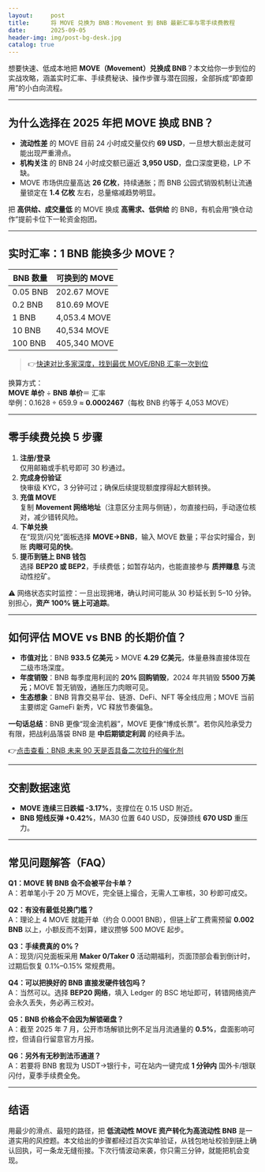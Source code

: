 ```yaml
---
layout:     post
title:      将 MOVE 兑换为 BNB：Movement 到 BNB 最新汇率与零手续费教程
date:       2025-09-05
header-img: img/post-bg-desk.jpg
catalog: true
---
```


想要快速、低成本地把 **MOVE（Movement）兑换成 BNB**？本文给你一步到位的实战攻略，涵盖实时汇率、手续费秘诀、操作步骤与潜在回报，全部拆成“即查即用”的小白向流程。

---

## 为什么选择在 2025 年把 MOVE 换成 BNB？

- **流动性差** 的 MOVE 目前 24 小时成交量仅约 **69 USD**，一旦想大额出走就可能出现严重滑点。  
- **机构关注** 的 BNB 24 小时成交额已逼近 **3,950 USD**，盘口深度更稳，LP 不缺。  
- MOVE 市场供应量高达 **26 亿枚**，持续通胀；而 BNB 公园式销毁机制让流通量锁定在 **1.4 亿枚** 左右，总量缩减趋势明显。

把 **高供给、成交量低** 的 MOVE 换成 **高需求、低供给** 的 BNB，有机会用“换仓动作”提前卡位下一轮资金抱团。

---

## 实时汇率：1 BNB 能换多少 MOVE？

| BNB 数量 | 可换到的 MOVE |
|----------|---------------|
| 0.05 BNB | 202.67 MOVE   |
| 0.2 BNB  | 810.69 MOVE   |
| 1 BNB    | 4,053.4 MOVE  |
| 10 BNB   | 40,534 MOVE   |
| 100 BNB  | 405,340 MOVE  |

> 👉[快速对比多家深度，找到最优 MOVE/BNB 汇率一次到位](https://okxdog.com/)

换算方式：  
**MOVE 单价** ÷ **BNB 单价**＝ 汇率  
举例：0.1628 ÷ 659.9 ≈ **0.0002467**（每枚 BNB 约等于 4,053 MOVE）

---

## 零手续费兑换 5 步骤

1. **注册/登录**  
   仅用邮箱或手机号即可 30 秒通过。
2. **完成身份验证**  
   快审级 KYC，3 分钟可过；确保后续提现额度撑得起大额转换。
3. **充值 MOVE**  
   复制 **Movement 网络地址**（注意区分主网与侧链），勿直接扫码，手动逐位核对，减少错转风险。
4. **下单兑换**  
   在“现货/闪兑”面板选择 **MOVE→BNB**，输入 MOVE 数量；平台实时撮合，到账 **肉眼可见的快**。
5. **提币到链上 BNB 钱包**  
   选择 **BEP20 或 BEP2**，手续费低；如暂存站内，也能直接参与 **质押赚息** 与流动性挖矿。

⚠️ 网络状态实时监控：一旦出现拥堵，确认时间可能从 30 秒延长到 5–10 分钟。别担心，**资产 100% 链上可追踪**。

---

## 如何评估 MOVE vs BNB 的长期价值？

- **市值对比**：BNB **933.5 亿美元** > MOVE **4.29 亿美元**，体量悬殊直接体现在二级市场深度。
- **年度销毁**：BNB 每季度用利润的 **20% 回购销毁**，2024 年共销毁 **5500 万美元**；MOVE 暂无销毁，通胀压力肉眼可见。
- **生态想象**：BNB 背靠交易平台、链游、DeFi、NFT 等全线应用；MOVE 当前主要绑定 GameFi 新秀，VC 释放节奏偏急。

**一句话总结**：BNB 更像“现金流机器”，MOVE 更像“博成长票”。若你风险承受力有限，把战利品落袋 BNB 是 **中后期锁定利润** 的经典手法。

👉[点击查看：BNB 未来 90 天是否具备二次拉升的催化剂](https://okxdog.com/)

---

## 交割数据速览

- **MOVE 连续三日跌幅 -3.17%**，支撑位在 0.15 USD 附近。  
- **BNB 短线反弹 +0.42%**，MA30 位置 640 USD，反弹颈线 **670 USD** 重压力。

---

## 常见问题解答（FAQ）

**Q1：MOVE 转 BNB 会不会被平台卡单？**  
A：若单笔小于 20 万 MOVE，完全链上撮合，无需人工审核，30 秒即可成交。

**Q2：有没有最低兑换门槛？**  
A：理论上 4 MOVE 就能开单（约合 0.0001 BNB），但链上矿工费需预留 **0.002 BNB** 以上，小额反而不划算，建议攒够 500 MOVE 起步。

**Q3：手续费真的 0%？**  
A：现货/闪兑面板采用 **Maker 0/Taker 0** 活动期福利，页面顶部会看到倒计时，过期后恢复 0.1%–0.15% 常规费用。

**Q4：可以把换好的 BNB 直接发硬件钱包吗？**  
A：当然可以。选择 **BEP20 网络**，填入 Ledger 的 BSC 地址即可，转错网络资产会永久丢失，务必再三校对。

**Q5：BNB 价格会不会因为解锁砸盘？**  
A：截至 2025 年 7 月，公开市场解锁比例不足当月流通量的 **0.5%**，盘面影响可控，但请自行留意官方月报。

**Q6：另外有无秒到法币通道？**  
A：若要将 BNB 套现为 USDT→银行卡，可在站内一键完成 **1 分钟内** 国外卡/银联闪付，夏季手续费全免。

---

## 结语

用最少的滑点、最短的路径，把 **低流动性 MOVE 资产转化为高流动性 BNB** 是一道实用的风控题。本文给出的步骤都经过百次实单验证，从钱包地址校验到链上确认回执，可一条龙无缝衔接。下次行情波动来袭，你只需三分钟，就能把机会变现。